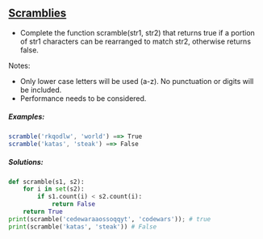 ## [Scramblies](https://www.codewars.com/kata/55c04b4cc56a697bb0000048)

- Complete the function scramble(str1, str2) that returns true if a portion of str1 characters can be rearranged to match str2, otherwise returns false.

Notes:

- Only lower case letters will be used (a-z). No punctuation or digits will be included.
- Performance needs to be considered.

##### Examples:
```js
scramble('rkqodlw', 'world') ==> True 
scramble('katas', 'steak') ==> False
```
##### Solutions:
```python
def scramble(s1, s2):
    for i in set(s2):
        if s1.count(i) < s2.count(i):
            return False
    return True
print(scramble('cedewaraaossoqqyt', 'codewars')); # true  
print(scramble('katas', 'steak')) # False
```